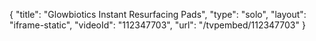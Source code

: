 {
    "title": "Glowbiotics Instant Resurfacing Pads",
    "type": "solo",
    "layout": "iframe-static",
    "videoId": "112347703",
    "url": "\/tvpembed\/112347703"
}